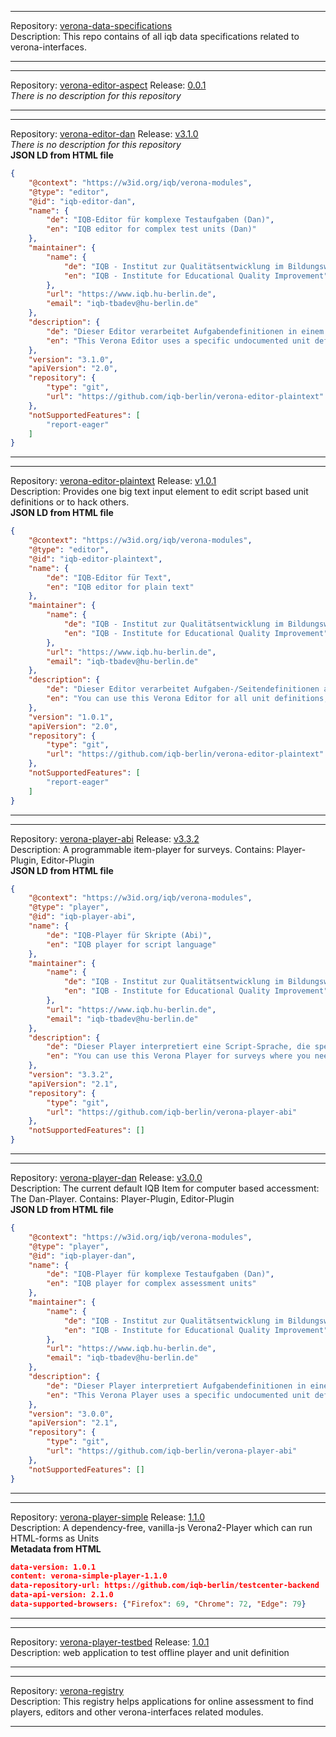 


  
********  
Repository: [verona-data-specifications](https://github.com/iqb-berlin/verona-data-specifications)  
Description: This repo contains of all iqb data specifications related to verona-interfaces.  
********  
********  
Repository: [verona-editor-aspect](https://github.com/iqb-berlin/verona-editor-aspect) Release: [0.0.1](https://github.com/iqb-berlin/verona-editor-aspect/releases/tag/0.0.1)  
*There is no description for this repository*  
********  
********  
Repository: [verona-editor-dan](https://github.com/iqb-berlin/verona-editor-dan) Release: [v3.1.0](https://github.com/iqb-berlin/verona-editor-dan/releases/tag/v3.1.0)  
*There is no description for this repository*  
**JSON LD from HTML file**  
``` json  
{
    "@context": "https://w3id.org/iqb/verona-modules",
    "@type": "editor",
    "@id": "iqb-editor-dan",
    "name": {
        "de": "IQB-Editor für komplexe Testaufgaben (Dan)",
        "en": "IQB editor for complex test units (Dan)"
    },
    "maintainer": {
        "name": {
            "de": "IQB - Institut zur Qualitätsentwicklung im Bildungswesen",
            "en": "IQB - Institute for Educational Quality Improvement"
        },
        "url": "https://www.iqb.hu-berlin.de",
        "email": "iqb-tbadev@hu-berlin.de"
    },
    "description": {
        "de": "Dieser Editor verarbeitet Aufgabendefinitionen in einem eigenen, undokumentierten Format. Anzeige- und Interaktionselemente können frei positioniert werden auf einer oder über mehreren Seiten.",
        "en": "This Verona Editor uses a specific undocumented unit definition format. You can place elements for display or interaction purposes freely on one or more pages."
    },
    "version": "3.1.0",
    "apiVersion": "2.0",
    "repository": {
        "type": "git",
        "url": "https://github.com/iqb-berlin/verona-editor-plaintext"
    },
    "notSupportedFeatures": [
        "report-eager"
    ]
}  
```  
********  
********  
Repository: [verona-editor-plaintext](https://github.com/iqb-berlin/verona-editor-plaintext) Release: [v1.0.1](https://github.com/iqb-berlin/verona-editor-plaintext/releases/tag/v1.0.1)  
Description: Provides one big text input element to edit script based unit definitions or to hack others.  
**JSON LD from HTML file**  
``` json  
{
    "@context": "https://w3id.org/iqb/verona-modules",
    "@type": "editor",
    "@id": "iqb-editor-plaintext",
    "name": {
        "de": "IQB-Editor für Text",
        "en": "IQB editor for plain text"
    },
    "maintainer": {
        "name": {
            "de": "IQB - Institut zur Qualitätsentwicklung im Bildungswesen",
            "en": "IQB - Institute for Educational Quality Improvement"
        },
        "url": "https://www.iqb.hu-berlin.de",
        "email": "iqb-tbadev@hu-berlin.de"
    },
    "description": {
        "de": "Dieser Editor verarbeitet Aufgaben-/Seitendefinitionen als Text. Dies ist sinnvoll z. B. für Xml-, Html- oder scriptbasierte Formate, für die kein separater Editor bereitgestellt wird.\n\nAchtung: Für binäre oder JSON-Formate sollten andere Editoren genutzt werden, die die Konsistenz der Daten sicherstellen. Eine Bearbeitung dieser Formate mit diesem Text-Editor kann die Aufgaben-/Seitendefinitionen unbrauchbar machen.",
        "en": "You can use this Verona Editor for all unit definitions, because the data format of unit definitions is technically always string/text. But be careful: improper changes may damage the definition so it's not usable anymore."
    },
    "version": "1.0.1",
    "apiVersion": "2.0",
    "repository": {
        "type": "git",
        "url": "https://github.com/iqb-berlin/verona-editor-plaintext"
    },
    "notSupportedFeatures": [
        "report-eager"
    ]
}  
```  
********  
********  
Repository: [verona-player-abi](https://github.com/iqb-berlin/verona-player-abi) Release: [v3.3.2](https://github.com/iqb-berlin/verona-player-abi/releases/tag/v3.3.2)  
Description: A programmable item-player for surveys. Contains: Player-Plugin, Editor-Plugin   
**JSON LD from HTML file**  
``` json  
{
    "@context": "https://w3id.org/iqb/verona-modules",
    "@type": "player",
    "@id": "iqb-player-abi",
    "name": {
        "de": "IQB-Player für Skripte (Abi)",
        "en": "IQB player for script language"
    },
    "maintainer": {
        "name": {
            "de": "IQB - Institut zur Qualitätsentwicklung im Bildungswesen",
            "en": "IQB - Institute for Educational Quality Improvement"
        },
        "url": "https://www.iqb.hu-berlin.de",
        "email": "iqb-tbadev@hu-berlin.de"
    },
    "description": {
        "de": "Dieser Player interpretiert eine Script-Sprache, die speziell für die effiziente Erstellung umfangreicher Befragungen entwickelt wurde. Über die gängigen Frageformate hinaus werden bedingte Formularblöcke, dynamische Wiederholungen von Blöcken und Likert-skalen unterstützt.",
        "en": "You can use this Verona Player for surveys where you need a large number of questions. By interpreting it's own script language, the player just need one line per control definition. You can setup conditional blocks, repeating blocks or likert scale tables."
    },
    "version": "3.3.2",
    "apiVersion": "2.1",
    "repository": {
        "type": "git",
        "url": "https://github.com/iqb-berlin/verona-player-abi"
    },
    "notSupportedFeatures": []
}  
```  
********  
********  
Repository: [verona-player-dan](https://github.com/iqb-berlin/verona-player-dan) Release: [v3.0.0](https://github.com/iqb-berlin/verona-player-dan/releases/tag/v3.0.0)  
Description: The current default IQB Item for computer based accessment: The Dan-Player. Contains: Player-Plugin, Editor-Plugin  
**JSON LD from HTML file**  
``` json  
{
    "@context": "https://w3id.org/iqb/verona-modules",
    "@type": "player",
    "@id": "iqb-player-dan",
    "name": {
        "de": "IQB-Player für komplexe Testaufgaben (Dan)",
        "en": "IQB player for complex assessment units"
    },
    "maintainer": {
        "name": {
            "de": "IQB - Institut zur Qualitätsentwicklung im Bildungswesen",
            "en": "IQB - Institute for Educational Quality Improvement"
        },
        "url": "https://www.iqb.hu-berlin.de",
        "email": "iqb-tbadev@hu-berlin.de"
    },
    "description": {
        "de": "Dieser Player interpretiert Aufgabendefinitionen in einem eigenen, undokumentierten Format. Anzeige- und Interaktionselemente können frei positioniert werden auf einer oder über mehreren Seiten.",
        "en": "This Verona Player uses a specific undocumented unit definition format. You can place elements for display or interaction purposes freely on one or more pages."
    },
    "version": "3.0.0",
    "apiVersion": "2.1",
    "repository": {
        "type": "git",
        "url": "https://github.com/iqb-berlin/verona-player-abi"
    },
    "notSupportedFeatures": []
}  
```  
********  
********  
Repository: [verona-player-simple](https://github.com/iqb-berlin/verona-player-simple) Release: [1.1.0](https://github.com/iqb-berlin/verona-player-simple/releases/tag/1.1.0)  
Description: A dependency-free, vanilla-js Verona2-Player which can run HTML-forms as Units  
**Metadata from HTML**  
``` json  
data-version: 1.0.1  
content: verona-simple-player-1.1.0  
data-repository-url: https://github.com/iqb-berlin/testcenter-backend  
data-api-version: 2.1.0  
data-supported-browsers: {"Firefox": 69, "Chrome": 72, "Edge": 79}  
```  
********  
********  
Repository: [verona-player-testbed](https://github.com/iqb-berlin/verona-player-testbed) Release: [1.0.1](https://github.com/iqb-berlin/verona-player-testbed/releases/tag/1.0.1)  
Description: web application to test offline player and unit definition  
********  
********  
Repository: [verona-registry](https://github.com/iqb-berlin/verona-registry)  
Description: This registry helps applications for online assessment to find players, editors and other verona-interfaces related modules.  
********
